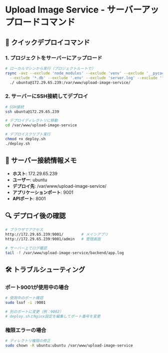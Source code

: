 # Upload Image Service - サーバーアップロードコマンド

## 🚀 クイックデプロイコマンド

### 1. プロジェクトをサーバーにアップロード
```bash
# ローカルマシンから実行（プロジェクトルートで）
rsync -avz --exclude 'node_modules' --exclude 'venv' --exclude '__pycache__' \
  --exclude '*.db' --exclude '.env' --exclude 'server.log' --exclude 'frontend.log' \
  ./ ubuntu@172.29.65.239:/var/www/upload-image-service/
```

### 2. サーバーにSSH接続してデプロイ
```bash
# SSH接続
ssh ubuntu@172.29.65.239

# デプロイディレクトリに移動
cd /var/www/upload-image-service

# デプロイスクリプト実行
chmod +x deploy.sh
./deploy.sh
```

## 📝 サーバー接続情報メモ

- **ホスト**: 172.29.65.239
- **ユーザー**: ubuntu
- **デプロイ先**: /var/www/upload-image-service/
- **アプリケーションポート**: 9001
- **APIポート**: 8001

## 🔍 デプロイ後の確認

```bash
# ブラウザでアクセス
http://172.29.65.239:9001/        # メインアプリ
http://172.29.65.239:9001/admin   # 管理画面

# サーバー上でログ確認
tail -f /var/www/upload-image-service/backend/app.log
```

## 🛠️ トラブルシューティング

### ポート9001が使用中の場合
```bash
# 使用中のポート確認
sudo lsof -i :9001

# 別のポートに変更（例：9002）
# deploy.shとNginx設定を編集してポート番号を変更
```

### 権限エラーの場合
```bash
# ディレクトリ権限の修正
sudo chown -R ubuntu:ubuntu /var/www/upload-image-service
```
